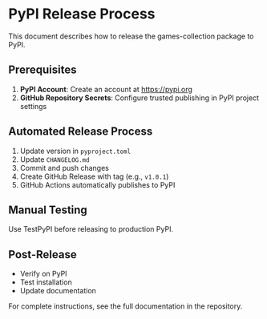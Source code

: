 # PyPI Release Process

This document describes how to release the games-collection package to PyPI.

## Prerequisites

1. **PyPI Account**: Create an account at https://pypi.org
1. **GitHub Repository Secrets**: Configure trusted publishing in PyPI project settings

## Automated Release Process

1. Update version in `pyproject.toml`
1. Update `CHANGELOG.md`
1. Commit and push changes
1. Create GitHub Release with tag (e.g., `v1.0.1`)
1. GitHub Actions automatically publishes to PyPI

## Manual Testing

Use TestPyPI before releasing to production PyPI.

## Post-Release

- Verify on PyPI
- Test installation
- Update documentation

For complete instructions, see the full documentation in the repository.
